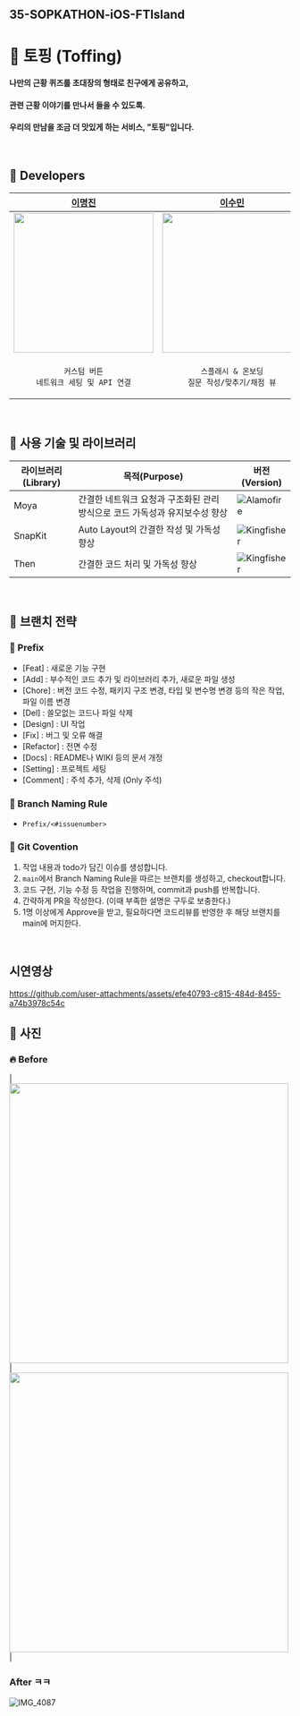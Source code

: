 ## 35-SOPKATHON-iOS-FTIsland

# 🍒 토핑 (Toffing)

#### 나만의 근황 퀴즈를 초대장의 형태로 친구에게 공유하고,<br>
#### 관련 근황 이야기를 만나서 들을 수 있도록.<br>
#### 우리의 만남을 조금 더 맛있게 하는 서비스, "토핑"입니다.
<br>

## 🍒 Developers

| [이명진](https://github.com/thingineer) | [이수민](https://github.com/cirtuare) | [이세민](https://github.com/sem-git) | [최유빈](https://github.com/choiyoubin) |
| --- | --- | --- | --- |
| <img src="https://avatars.githubusercontent.com/u/88179341?v=4" width="250"/> | <img src="https://avatars.githubusercontent.com/u/86866423?v=4" width="250"/> | <img src="https://avatars.githubusercontent.com/u/124458036?v=4" width="250"/> | <img src="https://avatars.githubusercontent.com/u/48716638?v=4" width="250"/> |
| <p align="center">`커스텀 버튼`<br>`네트워크 세팅 및 API 연결`</p> | <p align="center">`스플래시 & 온보딩`<br>`질문 작성/맞추기/채점 뷰`</p> | <p align="center">`초대 코드 뷰 & 점수 확인 뷰`</p> | <p align="center">`홈`</p> | 
<br>


## 🍒 사용 기술 및 라이브러리
| 라이브러리(Library) | 목적(Purpose)            | 버전(Version)                                                |
| ------------------- | ------------------------ | ------------------------------------------------------------ |
| Moya           | 간결한 네트워크 요청과 구조화된 관리 방식으로 코드 가독성과 유지보수성 향상        | ![Alamofire](https://img.shields.io/badge/Moya-15.0.3-orange) |
| SnapKit             | Auto Layout의 간결한 작성 및 가독성 향상| ![Kingfisher](https://img.shields.io/badge/SnapKit-5.7.1-black) |
| Then                | 간결한 코드 처리 및 가독성 향상        | ![Kingfisher](https://img.shields.io/badge/Then-3.0.0-white) |
<br>

## 🍒 브랜치 전략
### 📍 Prefix
- [Feat] : 새로운 기능 구현
- [Add] : 부수적인 코드 추가 및 라이브러리 추가, 새로운 파일 생성
- [Chore] : 버전 코드 수정, 패키지 구조 변경, 타입 및 변수명 변경 등의 작은 작업, 파일 이름 변경
- [Del] : 쓸모없는 코드나 파일 삭제
- [Design] : UI 작업
- [Fix] : 버그 및 오류 해결
- [Refactor] : 전면 수정
- [Docs] : README나 WIKI 등의 문서 개정
- [Setting] : 프로젝트 세팅
- [Comment] : 주석 추가, 삭제 (Only 주석)


### 📍 Branch Naming Rule
- `Prefix/<#issuenumber>`

### 📍 Git Covention
1. 작업 내용과 todo가 담긴 이슈를 생성합니다.
2. `main`에서 Branch Naming Rule을 따르는 브랜치를 생성하고, checkout합니다.
3. 코드 구현, 기능 수정 등 작업을 진행하며, commit과 push를 반복합니다.
4. 간략하게 PR을 작성한다. (이때 부족한 설명은 구두로 보충한다.)
5. 1명 이상에게 Approve을 받고, 필요하다면 코드리뷰를 반영한 후 해당 브랜치를 main에 머지한다.
<br>

## 시연영상
https://github.com/user-attachments/assets/efe40793-c815-484d-8455-a74b3978c54c


## 🍒 사진

### 🔥 Before
| <img src="https://github.com/user-attachments/assets/717ff5e2-0460-43d2-a778-0708434eafc6" width="500"/>|<img src="https://github.com/user-attachments/assets/dcc1d489-1b74-4710-ae97-ef1b74664996" width="500"/> |

### After ㅋㅋ
![IMG_4087](https://github.com/user-attachments/assets/473135d1-c520-4962-b733-ff23fb49dfaa)

